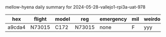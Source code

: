 mellow-hyena daily summary for 2024-05-28-vallejo1-rpi3a-uat-978

|hex|flight|model|reg|emergency|mil|weirdo|
|--|--|--|--|--|--|--|
|a9cda4|N73015|C172|N73015|none|F|yyy|
